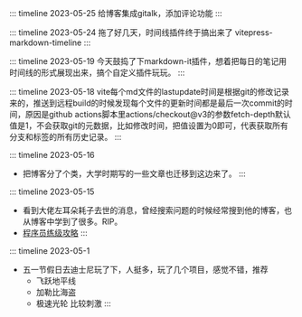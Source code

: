 ::: timeline 2023-05-25
给博客集成gitalk，添加评论功能
:::

::: timeline 2023-05-24
拖了好几天，时间线插件终于搞出来了 vitepress-markdown-timeline
:::

::: timeline 2023-05-19
今天鼓捣了下markdown-it插件，想着把每日的笔记用时间线的形式展现出来，搞个自定义插件玩玩。
:::

::: timeline 2023-05-18
vite每个md文件的lastupdate时间是根据git的修改记录来的，推送到远程build的时候发现每个文件的更新时间都是最后一次commit的时间，原因是github actions脚本里actions/checkout@v3的参数fetch-depth默认值是1，不会获取git的元数据，比如修改时间，把值设置为0即可，代表获取所有分支和标签的所有历史记录。
:::

::: timeline 2023-05-16
- 把博客分了个类，大学时期写的一些文章也迁移到这边来了。
:::

::: timeline 2023-05-15
- 看到大佬左耳朵耗子去世的消息，曾经搜索问题的时候经常搜到他的博客，也从博客中学到了很多。RIP。
- [程序员练级攻略](https://coolshell.cn/articles/4990.html)
:::

::: timeline 2023-05-1
- 五一节假日去迪士尼玩了下，人挺多，玩了几个项目，感觉不错，推荐
  - 飞跃地平线
  - 加勒比海盗
  - 极速光轮  比较刺激
:::

<git-talk />